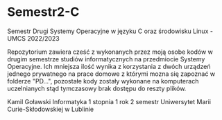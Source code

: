 # Semestr2-C
Semestr Drugi Systemy Operacyjne w języku C oraz środowisku Linux - UMCS 2022/2023

Repozytorium zawiera cześć z wykonanych przez moją osobe kodów w drugim semestrze studiów informatycznych na przedmiocie Systemy Operacyjne.
Ich mniejsza ilość wynika z korzystania z dwóch urządzeń jednego prywatnego na prace domowe z którymi mozna się zapoznać w folderze "PD...",
pozostałe kody zostały wykonane na komputerach uczelnianych stąd tymczasowy brak dostępu do reszty plików.

Kamil Goławski 
Informatyka 1 stopnia 1 rok 2 semestr Uniwersytet Marii Curie-Skłodowskiej w Lublinie